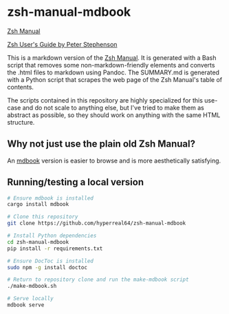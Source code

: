 # zsh-manual-mdbook

[Zsh Manual](https://zsh-manual.netlify.app)

[Zsh User's Guide by Peter Stephenson](https://zsh-user-guide.netlify.app)

This is a markdown version of the [Zsh Manual](http://zsh.sourceforge.net/Doc/).
It is generated with a Bash script that removes some non-markdown-friendly
elements and converts the .html files to markdown using Pandoc. The SUMMARY.md
is generated with a Python script that scrapes the web page of the Zsh Manual's
table of contents.

The scripts contained in this repository are highly specialized for this
use-case and do not scale to anything else, but I've tried to make them as
abstract as possible, so they should work on anything with the same HTML
structure.

## Why not just use the plain old Zsh Manual?

An [mdbook](https://rust-lang.github.io/mdBook/) version is easier to browse and is more
aesthetically satisfying.

## Running/testing a local version

```bash
# Ensure mdbook is installed
cargo install mdbook

# Clone this repository
git clone https://github.com/hyperreal64/zsh-manual-mdbook

# Install Python dependencies
cd zsh-manual-mdbook
pip install -r requirements.txt

# Ensure DocToc is installed
sudo npm -g install doctoc

# Return to repository clone and run the make-mdbook script
./make-mdbook.sh

# Serve locally
mdbook serve
```
